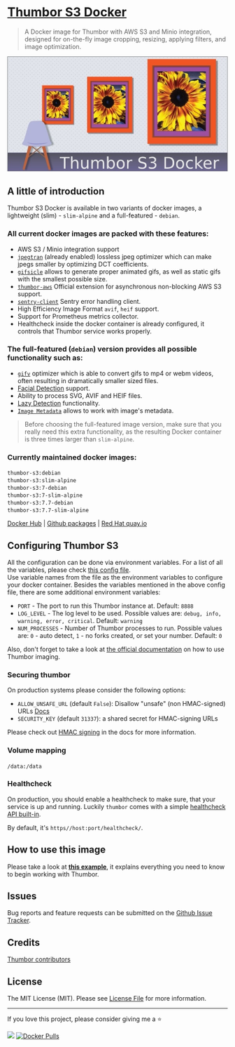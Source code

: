 # [Thumbor S3 Docker](https://github.com/beeyev/thumbor-s3-docker)  
> A Docker image for Thumbor with AWS S3 and Minio integration, designed for on-the-fly image cropping, resizing, applying filters, and image optimization.

<p align="center"><a href="https://github.com/beeyev/thumbor-s3-docker"><img src="https://github.com/beeyev/thumbor-s3-docker/raw/master/docs/img/thumbor-s3-docker.jpg"></a></p>

## A little of introduction
Thumbor S3 Docker is available in two variants of docker images, a lightweight (slim) - `slim-alpine` and a full-featured  - `debian`.

### All current docker images are packed with these features:
 - AWS S3 / Minio integration support
 - [`jpegtran`](https://thumbor.readthedocs.io/en/stable/jpegtran.html?highlight=Jpegtran#jpegtran) (already enabled) lossless jpeg optimizer which can make jpegs smaller by optimizing DCT coefficients.
 - [`gifsicle`](https://thumbor.readthedocs.io/en/stable/configuration.html?highlight=gifsicle#use-gifsicle-engine) allows to generate proper animated gifs, as well as static gifs with the smallest possible size.
 - [`thumbor-aws`](https://github.com/thumbor/thumbor-aws) Official extension for asynchronous non-blocking AWS S3 support.  
 - [`sentry-client`](https://thumbor.readthedocs.io/en/latest/custom_error_handling.html) Sentry error handling client.  
 - High Efficiency Image Format `avif`, `heif` support.
 - Support for Prometheus metrics collector.
 - Healthcheck inside the docker container is already configured, it controls that Thumbor service works properly.

### The full-featured (`debian`) version provides all possible functionality such as:  
 - [`gifv`](https://thumbor.readthedocs.io/en/stable/gifv.html) optimizer which is able to convert gifs to mp4 or webm videos, often resulting in dramatically smaller sized files.
 - [Facial Detection](https://thumbor.readthedocs.io/en/latest/detection_algorithms.html) support.
 - Ability to process SVG, AVIF and HEIF files.
 - [Lazy Detection](https://thumbor.readthedocs.io/en/latest/lazy_detection.html) functionality.
 - [`Image Metadata`](https://thumbor.readthedocs.io/en/stable/metadata.html) allows to work with image's metadata.

> Before choosing the full-featured image version, make sure that you really need this extra functionality, as the resulting Docker container is three times larger than `slim-alpine`.

### Currently maintained docker images:  
`thumbor-s3:debian`  
`thumbor-s3:slim-alpine`  
`thumbor-s3:7-debian`  
`thumbor-s3:7-slim-alpine`  
`thumbor-s3:7.7-debian`  
`thumbor-s3:7.7-slim-alpine`
  
[Docker Hub](https://hub.docker.com/r/beeyev/thumbor-s3) | [Github packages](https://github.com/beeyev/thumbor-s3-docker/pkgs/container/thumbor-s3) | [Red Hat quay.io](https://quay.io/beeyev/thumbor-s3)  


## Configuring Thumbor S3
All the configuration can be done via environment variables. For a list of all the variables, please check [this config file](https://github.com/beeyev/thumbor-s3-docker/raw/master/docker/config/thumbor/thumbor.conf.tpl).  
Use variable names from the file as the environment variables to configure your docker container.
Besides the variables mentioned in the above config file, there are some additional environment variables:  
 - `PORT` - The port to run this Thumbor instance at. Default: `8888`
 - `LOG_LEVEL` - The log level to be used. Possible values are: `debug, info, warning, error, critical`. Default: `warning`
 - `NUM_PROCESSES` - Number of Thumbor processes to run. Possible values are: `0` - auto detect, `1` - no forks created, or set your number. Default: `0`

Also, don't forget to take a look at [the official documentation](https://thumbor.readthedocs.io/en/latest) on how to use Thumbor imaging.

### Securing thumbor
On production systems please consider the following options:

- `ALLOW_UNSAFE_URL` (default `False`): Disallow "unsafe" (non HMAC-signed) URLs [Docs](https://thumbor.readthedocs.io/en/latest/configuration.html#allow-unsafe-url)
- `SECURITY_KEY` (default `31337`): a shared secret for HMAC-signing URLs

Please check out [HMAC signing](https://thumbor.readthedocs.io/en/latest/security.html) in the docs for more information.

### Volume mapping
`/data:/data`

### Healthcheck
On production, you should enable a healthcheck to make sure, that your service is up and running. Luckily `thumbor` comes with a simple [healthcheck API built-in](https://thumbor.readthedocs.io/en/latest/configuration.html#healthcheck).

By default, it's `https//host:port/healthcheck/`.

## How to use this image
Please take a look at [**this example**](https://github.com/beeyev/thumbor-s3-docker/tree/master/examples/read-from-S3-cache-to-S3), it explains everything you need to know to begin working with Thumbor.

## Issues
Bug reports and feature requests can be submitted on the [Github Issue Tracker](https://github.com/beeyev/thumbor-s3-docker/issues).

## Credits
[Thumbor contributors](https://github.com/thumbor/thumbor/graphs/contributors)  

## License
The MIT License (MIT). Please see [License File](https://github.com/beeyev/thumbor-s3-docker/raw/master/LICENSE.md) for more information.

---
If you love this project, please consider giving me a ⭐

![](https://visitor-badge.laobi.icu/badge?page_id=beeyev.thumbor-s3-docker) [![Docker Pulls](https://img.shields.io/docker/pulls/beeyev/thumbor-s3)](https://hub.docker.com/r/beeyev/thumbor-s3)
